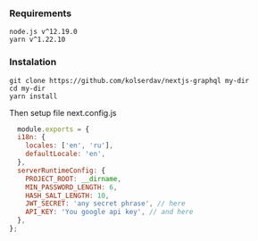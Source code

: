 ### Requirements

```
node.js v^12.19.0
yarn v^1.22.10
```

### Instalation

```
git clone https://github.com/kolserdav/nextjs-graphql my-dir
cd my-dir
yarn install
```

Then setup file next.config.js
```javascript
  module.exports = {
  i18n: {
    locales: ['en', 'ru'],
    defaultLocale: 'en',
  },
  serverRuntimeConfig: {
    PROJECT_ROOT: __dirname,
    MIN_PASSWORD_LENGTH: 6,
    HASH_SALT_LENGTH: 10,
    JWT_SECRET: 'any secret phrase', // here
    API_KEY: 'You google api key', // and here
  },
};

```